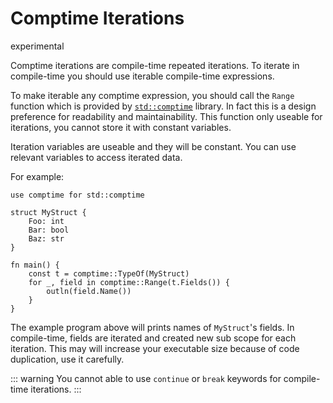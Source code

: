 # Comptime Iterations

<div class="warning-badge">experimental</div>

Comptime iterations are compile-time repeated iterations. To iterate in compile-time you should use iterable compile-time expressions.

To make iterable any comptime expression, you should call the `Range` function which is provided by [`std::comptime`](/std/comptime) library. In fact this is a design preference for readability and maintainability. This function only useable for iterations, you cannot store it with constant variables.

Iteration variables are useable and they will be constant. You can use relevant variables to access iterated data.

For example:
```jule
use comptime for std::comptime

struct MyStruct {
    Foo: int
    Bar: bool
    Baz: str
}

fn main() {
    const t = comptime::TypeOf(MyStruct)
    for _, field in comptime::Range(t.Fields()) {
        outln(field.Name())
    }
}
```

The example program above will prints names of `MyStruct`'s fields. In compile-time, fields are iterated and created new sub scope for each iteration. This may will increase your executable size because of code duplication, use it carefully.

::: warning
You cannot able to use `continue` or `break` keywords for compile-time iterations.
:::